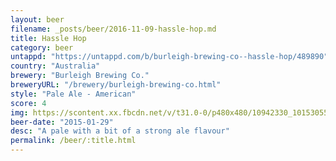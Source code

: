```yaml
---
layout: beer
filename: _posts/beer/2016-11-09-hassle-hop.md
title: Hassle Hop
category: beer
untappd: "https://untappd.com/b/burleigh-brewing-co--hassle-hop/489890"
country: "Australia"
brewery: "Burleigh Brewing Co."
breweryURL: "/brewery/burleigh-brewing-co.html"
style: "Pale Ale - American"
score: 4
img: https://scontent.xx.fbcdn.net/v/t31.0-0/p480x480/10942330_10153055749753745_4423283376777303913_o.jpg?oh=37932743335b77e106f39db95e2c42e6&oe=5A076D23
beer-date: "2015-01-29"
desc: "A pale with a bit of a strong ale flavour"
permalink: /beer/:title.html
---
```

